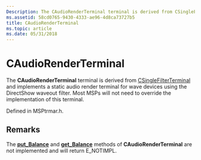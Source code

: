 ```yaml
---
Description: The CAudioRenderTerminal terminal is derived from CSingleFilterTerminal and implements a static audio render terminal for wave devices using the DirectShow waveout filter. Most MSPs will not need to override the implementation of this terminal.
ms.assetid: 58cd0765-9430-4333-ae96-4d8ca73727b5
title: CAudioRenderTerminal
ms.topic: article
ms.date: 05/31/2018
---
```


# CAudioRenderTerminal

The **CAudioRenderTerminal** terminal is derived from [CSingleFilterTerminal](csinglefilterterminal.md) and implements a static audio render terminal for wave devices using the DirectShow waveout filter. Most MSPs will not need to override the implementation of this terminal.

Defined in MSPtrmar.h.

## Remarks

The [**put\_Balance**](/windows/desktop/api/tapi3if/nf-tapi3if-itbasicaudioterminal-put_balance) and [**get\_Balance**](/windows/desktop/api/tapi3if/nf-tapi3if-itbasicaudioterminal-get_balance) methods of **CAudioRenderTerminal** are not implemented and will return E\_NOTIMPL.

 

 



